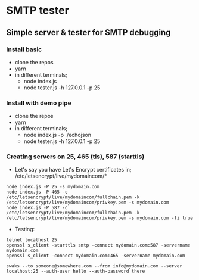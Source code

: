 # SMTP tester

## Simple server & tester for SMTP debugging

### Install basic

- clone the repos
- yarn
- in different terminals;
  - node index.js
  - node tester.js -h 127.0.0.1 -p 25

### Install with demo pipe

- clone the repos
- yarn
- in different terminals;
  - node index.js -p ./echojson
  - node tester.js -h 127.0.0.1 -p 25

### Creating servers on 25, 465 (tls), 587 (starttls)

- Let's say you have Let's Encrypt certificates in; /etc/letsencrypt/live/mydomaincom/\*

```
node index.js -P 25 -s mydomain.com
node index.js -P 465 -c /etc/letsencrypt/live/mydomaincom/fullchain.pem -k /etc/letsencrypt/live/mydomaincom/privkey.pem -s mydomain.com
node index.js -P 587 -c /etc/letsencrypt/live/mydomaincom/fullchain.pem -k /etc/letsencrypt/live/mydomaincom/privkey.pem -s mydomain.com -fi true

```

- Testing:

```
telnet localhost 25
openssl s_client -starttls smtp -connect mydomain.com:587 -servername mydomain.com
openssl s_client -connect mydomain.com:465 -servername mydomain.com

swaks --to someone@somewhere.com --from info@mydomain.com --server localhost:25 --auth-user hello --auth-password there
```
